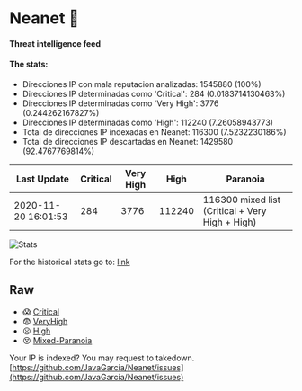# Neanet :hocho:
#### Threat intelligence feed
#### The stats:

- Direcciones IP con mala reputacion analizadas: 1545880 (100%)
- Direcciones IP determinadas como 'Critical':  284 (0.0183714130463%)
- Direcciones IP determinadas como 'Very High':  3776 (0.244262167827%)
- Direcciones IP determinadas como 'High':  112240 (7.26058943773)
- Total de direcciones IP indexadas en Neanet:  116300 (7.5232230186%)
- Total de direcciones IP descartadas en Neanet:  1429580 (92.4767769814%)

| Last Update | Critical | Very High | High | Paranoia |
| --- | --- | --- | --- | --- |
| 2020-11-20 16:01:53 | 284 | 3776 | 112240 | 116300 mixed list (Critical + Very High + High)|

![Stats](https://docs.google.com/spreadsheets/d/e/2PACX-1vSnaNMIXVabIpDJjufMlzH7poXnshF3mgd8Is1g9ytUEzVsP5my4Trn8f-xkoLLQ38xpL3HtmUexLo6/pubchart?oid=501124687&format=image)

For the historical stats go to: [link](/stats.csv)
## Raw
- :scream: [Critical](https://raw.githubusercontent.com/JavaGarcia/Neanet/master/blacklists/neanet_critical.txt)
- :fearful: [VeryHigh](https://raw.githubusercontent.com/JavaGarcia/Neanet/master/blacklists/neanet_veryHigh.txtt)
- :frowning: [High](https://raw.githubusercontent.com/JavaGarcia/Neanet/master/blacklists/neanet_high.txt)
- :dizzy_face: [Mixed-Paranoia](https://raw.githubusercontent.com/JavaGarcia/Neanet/master/blacklists/neanet_all.txt)


Your IP is indexed? You may request to takedown. [https://github.com/JavaGarcia/Neanet/issues](https://github.com/JavaGarcia/Neanet/issues)










































































































































































































































































































































































































































































































































































































































































































































































































































































































































































































































































































































































































































































































































































































































































































































































































































































































































































































































































































































































































































































































































































































































































































































































